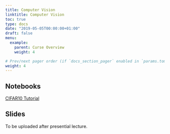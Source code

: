 ```yaml
---
title: Computer Vision
linktitle: Computer Vision
toc: true
type: docs
date: "2019-05-05T00:00:00+01:00"
draft: false
menu:
  example:
    parent: Curse Overview
    weight: 4

# Prev/next pager order (if `docs_section_pager` enabled in `params.toml`)
weight: 4
---
```


## Notebooks

[CIFAR10 Tutorial](https://githubtocolab.com/dlmacedo/deep-learning-course/blob/master/notebooks/pytorch/cifar10_tutorial.ipynb)

## Slides

To be uploaded after presential lecture.
